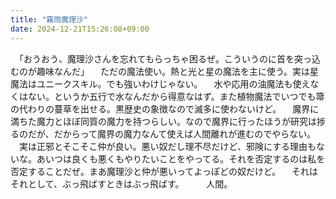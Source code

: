 ```yaml
---
title: "霧雨魔理沙"
date: 2024-12-21T15:26:08+09:00
---
```

　「おうおう、魔理沙さんを忘れてもらっちゃ困るぜ。こういうのに首を突っ込むのが趣味なんだ」
　ただの魔法使い。熱と光と星の魔法を主に使う。実は星魔法はユニークスキル。でも強いわけじゃない。
　水や応用の油魔法も使えなくはない。というか五行で水なんだから得意なはず。また植物魔法でいつでも箒の代わりの蔓草を出せる。黒歴史の象徴なので滅多に使わないけど。
　魔界に満ちた魔力とほぼ同質の魔力を持つらしい。なので魔界に行ったほうが研究は捗るのだが、だからって魔界の魔力なんて使えば人間離れが進むのでやらない。
　実は正邪とそこそこ仲が良い。悪い奴だし理不尽だけど、邪険にする理由もないな。あいつは良くも悪くもやりたいことをやってる。それを否定するのは私を否定することだぜ。まあ魔理沙と仲が悪いってよっぽどの奴だけど。
　それはそれとして、ぶっ飛ばすときはぶっ飛ばす。
　
　人間。
